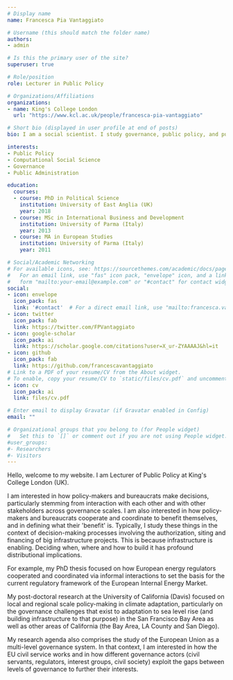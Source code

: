 ```yaml
---
# Display name
name: Francesca Pia Vantaggiato

# Username (this should match the folder name)
authors:
- admin

# Is this the primary user of the site?
superuser: true

# Role/position
role: Lecturer in Public Policy

# Organizations/Affiliations
organizations:
- name: King's College London
  url: "https://www.kcl.ac.uk/people/francesca-pia-vantaggiato"

# Short bio (displayed in user profile at end of posts)
bio: I am a social scientist. I study governance, public policy, and public administration. In particular, my research focuses on how policy actors address collective action problems, and influence policy formulation. 

interests:
- Public Policy
- Computational Social Science
- Governance
- Public Administration

education:
  courses:
  - course: PhD in Political Science
    institution: University of East Anglia (UK)
    year: 2018
  - course: MSc in International Business and Development
    institution: University of Parma (Italy)
    year: 2013
  - course: MA in European Studies
    institution: University of Parma (Italy)
    year: 2011

# Social/Academic Networking
# For available icons, see: https://sourcethemes.com/academic/docs/page-builder/#icons
#   For an email link, use "fas" icon pack, "envelope" icon, and a link in the
#   form "mailto:your-email@example.com" or "#contact" for contact widget.
social:
- icon: envelope
  icon_pack: fas
  link: '#contact'  # For a direct email link, use "mailto:francesca.vantaggiato@kcl.ac.uk".
- icon: twitter
  icon_pack: fab
  link: https://twitter.com/FPVantaggiato
- icon: google-scholar
  icon_pack: ai
  link: https://scholar.google.com/citations?user=X_ur-ZYAAAAJ&hl=it
- icon: github
  icon_pack: fab
  link: https://github.com/francescavantaggiato
# Link to a PDF of your resume/CV from the About widget.
# To enable, copy your resume/CV to `static/files/cv.pdf` and uncomment the lines below.
- icon: cv
  icon_pack: ai
  link: files/cv.pdf

# Enter email to display Gravatar (if Gravatar enabled in Config)
email: ""

# Organizational groups that you belong to (for People widget)
#   Set this to `[]` or comment out if you are not using People widget.
#user_groups:
#- Researchers
#- Visitors
---
```


Hello, welcome to my website. I am Lecturer of Public Policy at King's College London (UK).

I am interested in how policy-makers and bureaucrats make decisions, particularly stemming from interaction with each other and with other stakeholders across governance scales. I am also interested in how policy-makers and bureaucrats cooperate and coordinate to benefit themselves, and in defining what their 'benefit' is. Typically, I study these things in the context of decision-making processes involving the authorization, siting and financing of big infrastructure projects. This is because infrastructure is enabling. Deciding when, where and how to build it has profound distributional implications.

For example, my PhD thesis focused on how European energy regulators cooperated and coordinated via informal interactions to set the basis for the current regulatory framework of the European Internal Energy Market. 

My post-doctoral research at the University of California (Davis) focused on local and regional scale policy-making in climate adaptation, particularly on the governance challenges that exist to adaptation to sea level rise (and building infrastructure to that purpose) in the San Francisco Bay Area as well as other areas of California (the Bay Area, LA County and San Diego).

My research agenda also comprises the study of the European Union as a multi-level governance system. In that context, I am interested in how the EU civil service works and in how different governance actors (civil servants, regulators, interest groups, civil society) exploit the gaps between levels of governance to further their interests.
